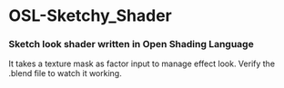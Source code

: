 # OSL-Sketchy_Shader
### Sketch look shader written in Open Shading Language

It takes a texture mask as factor input to manage effect look.
Verify the .blend file to watch it working.
